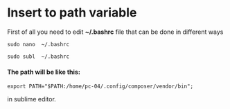 # Insert to path variable

First of all you need to edit **~/.bashrc** file that can be done  in different ways


```
sudo nano  ~/.bashrc
```


```
sudo subl  ~/.bashrc
```

#### The path will be like this:
```
export PATH="$PATH:/home/pc-04/.config/composer/vendor/bin";
```
in sublime editor.
